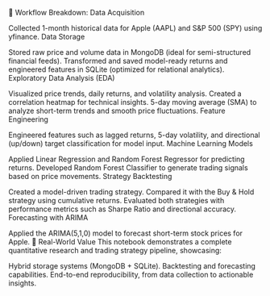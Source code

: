 

🔧 Workflow Breakdown:
Data Acquisition

Collected 1-month historical data for Apple (AAPL) and S&P 500 (SPY) using yfinance.
Data Storage

Stored raw price and volume data in MongoDB (ideal for semi-structured financial feeds).
Transformed and saved model-ready returns and engineered features in SQLite (optimized for relational analytics).
Exploratory Data Analysis (EDA)

Visualized price trends, daily returns, and volatility analysis.
Created a correlation heatmap for technical insights.
5-day moving average (SMA) to analyze short-term trends and smooth price fluctuations.
Feature Engineering

Engineered features such as lagged returns, 5-day volatility, and directional (up/down) target classification for model input.
Machine Learning Models

Applied Linear Regression and Random Forest Regressor for predicting returns.
Developed Random Forest Classifier to generate trading signals based on price movements.
Strategy Backtesting

Created a model-driven trading strategy.
Compared it with the Buy & Hold strategy using cumulative returns.
Evaluated both strategies with performance metrics such as Sharpe Ratio and directional accuracy.
Forecasting with ARIMA

Applied the ARIMA(5,1,0) model to forecast short-term stock prices for Apple.
🧠 Real-World Value
This notebook demonstrates a complete quantitative research and trading strategy pipeline, showcasing:

Hybrid storage systems (MongoDB + SQLite).
Backtesting and forecasting capabilities.
End-to-end reproducibility, from data collection to actionable insights.
